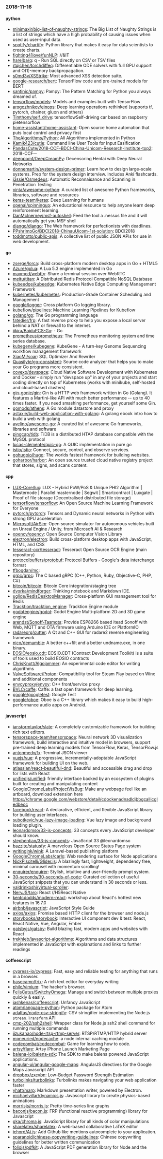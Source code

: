 ### 2018-11-16

#### python
* [minimaxir/big-list-of-naughty-strings](https://github.com/minimaxir/big-list-of-naughty-strings): The Big List of Naughty Strings is a list of strings which have a high probability of causing issues when used as user-input data.
* [spotify/chartify](https://github.com/spotify/chartify): Python library that makes it easy for data scientists to create charts.
* [fighting41love/funNLP](https://github.com/fighting41love/funNLP): //&IT
* [harelba/q](https://github.com/harelba/q): q - Run SQL directly on CSV or TSV files
* [rtqichen/torchdiffeq](https://github.com/rtqichen/torchdiffeq): Differentiable ODE solvers with full GPU support and O(1)-memory backpropagation.
* [s0md3v/XSStrike](https://github.com/s0md3v/XSStrike): Most advanced XSS detection suite.
* [google-research/bert](https://github.com/google-research/bert): TensorFlow code and pre-trained models for BERT
* [santinic/pampy](https://github.com/santinic/pampy): Pampy: The Pattern Matching for Python you always dreamed of.
* [tensorflow/models](https://github.com/tensorflow/models): Models and examples built with TensorFlow
* [arogozhnikov/einops](https://github.com/arogozhnikov/einops): Deep learning operations rethinked (supports tf, pytorch, chainer, gluon and others)
* [Timthony/self_drive](https://github.com/Timthony/self_drive): tensorflowSelf-driving car based on raspberry pietensorflow
* [home-assistant/home-assistant](https://github.com/home-assistant/home-assistant):  Open source home automation that puts local control and privacy first
* [TheAlgorithms/Python](https://github.com/TheAlgorithms/Python): All Algorithms implemented in Python
* [Kamik423/cutie](https://github.com/Kamik423/cutie): Command line User Tools for Input Easification
* [PandasCute/2018-CCF-BDCI-China-Unicom-Research-Institute-top2](https://github.com/PandasCute/2018-CCF-BDCI-China-Unicom-Research-Institute-top2): 2018-CCF--
* [deeppomf/DeepCreamPy](https://github.com/deeppomf/DeepCreamPy): Decensoring Hentai with Deep Neural Networks
* [donnemartin/system-design-primer](https://github.com/donnemartin/system-design-primer): Learn how to design large-scale systems. Prep for the system design interview. Includes Anki flashcards.
* [j3ssie/Osmedeus](https://github.com/j3ssie/Osmedeus): Automatic Reconnaisance and Scanning in Penetration Testing
* [vinta/awesome-python](https://github.com/vinta/awesome-python): A curated list of awesome Python frameworks, libraries, software and resources
* [keras-team/keras](https://github.com/keras-team/keras): Deep Learning for humans
* [openai/spinningup](https://github.com/openai/spinningup): An educational resource to help anyone learn deep reinforcement learning.
* [DanMcInerney/msf-autoshell](https://github.com/DanMcInerney/msf-autoshell): Feed the tool a .nessus file and it will automatically get you MSF shell
* [django/django](https://github.com/django/django): The Web framework for perfectionists with deadlines.
* [PPshrimpGo/BDCI2018-ChinauUicom-1st-solution](https://github.com/PPshrimpGo/BDCI2018-ChinauUicom-1st-solution): BDCI2018
* [toddmotto/public-apis](https://github.com/toddmotto/public-apis): A collective list of public JSON APIs for use in web development.

#### go
* [zserge/lorca](https://github.com/zserge/lorca): Build cross-platform modern desktop apps in Go + HTML5
* [Azure/golua](https://github.com/Azure/golua): A Lua 5.3 engine implemented in Go
* [maxmcd/webtty](https://github.com/maxmcd/webtty): Share a terminal session over WebRTC
* [meitu/titan](https://github.com/meitu/titan): A Distributed Redis Protocol Compatible NoSQL Database
* [kubeedge/kubeedge](https://github.com/kubeedge/kubeedge): Kubernetes Native Edge Computing Management Framework
* [kubernetes/kubernetes](https://github.com/kubernetes/kubernetes): Production-Grade Container Scheduling and Management
* [google/logger](https://github.com/google/logger): Cross platform Go logging library.
* [kubeflow/pipelines](https://github.com/kubeflow/pipelines): Machine Learning Pipelines for Kubeflow
* [golang/go](https://github.com/golang/go): The Go programming language
* [fatedier/frp](https://github.com/fatedier/frp): A fast reverse proxy to help you expose a local server behind a NAT or firewall to the internet.
* [iikira/BaiduPCS-Go](https://github.com/iikira/BaiduPCS-Go):  - Go
* [prometheus/prometheus](https://github.com/prometheus/prometheus): The Prometheus monitoring system and time series database.
* [kubegene/kubegene](https://github.com/kubegene/kubegene): KubeGene - A turn-key Genome Sequencing workflow management framework
* [XiaoMi/soar](https://github.com/XiaoMi/soar): SQL Optimizer And Rewriter
* [Quasilyte/go-consistent](https://github.com/Quasilyte/go-consistent): Source code analyzer that helps you to make your Go programs more consistent.
* [covexo/devspace](https://github.com/covexo/devspace): Cloud Native Software Development with Kubernetes and Docker - simply run "devspace up" in any of your projects and start coding directly on top of Kubernetes (works with minikube, self-hosted and cloud-based clusters)
* [gin-gonic/gin](https://github.com/gin-gonic/gin): Gin is a HTTP web framework written in Go (Golang). It features a Martini-like API with much better performance -- up to 40 times faster. If you need smashing performance, get yourself some Gin.
* [gomods/athens](https://github.com/gomods/athens): A Go module datastore and proxy
* [astaxie/build-web-application-with-golang](https://github.com/astaxie/build-web-application-with-golang): A golang ebook intro how to build a web with golang
* [avelino/awesome-go](https://github.com/avelino/awesome-go): A curated list of awesome Go frameworks, libraries and software
* [pingcap/tidb](https://github.com/pingcap/tidb): TiDB is a distributed HTAP database compatible with the MySQL protocol
* [lucas-clemente/quic-go](https://github.com/lucas-clemente/quic-go): A QUIC implementation in pure go
* [istio/istio](https://github.com/istio/istio): Connect, secure, control, and observe services.
* [gohugoio/hugo](https://github.com/gohugoio/hugo): The worlds fastest framework for building websites.
* [goharbor/harbor](https://github.com/goharbor/harbor): An open source trusted cloud native registry project that stores, signs, and scans content.

#### cpp
* [LUX-Core/lux](https://github.com/LUX-Core/lux): LUX - Hybrid PoW/PoS & Unique PHI2 Algorithm | Masternode | Parallel masternode | Segwit | Smartcontract | Luxgate | Proof of file storage (Decentralised distributed file storage)
* [tensorflow/tensorflow](https://github.com/tensorflow/tensorflow): An Open Source Machine Learning Framework for Everyone
* [pytorch/pytorch](https://github.com/pytorch/pytorch): Tensors and Dynamic neural networks in Python with strong GPU acceleration
* [Microsoft/AirSim](https://github.com/Microsoft/AirSim): Open source simulator for autonomous vehicles built on Unreal Engine / Unity, from Microsoft AI & Research
* [opencv/opencv](https://github.com/opencv/opencv): Open Source Computer Vision Library
* [electron/electron](https://github.com/electron/electron): Build cross-platform desktop apps with JavaScript, HTML, and CSS
* [tesseract-ocr/tesseract](https://github.com/tesseract-ocr/tesseract): Tesseract Open Source OCR Engine (main repository)
* [protocolbuffers/protobuf](https://github.com/protocolbuffers/protobuf): Protocol Buffers - Google's data interchange format
* [tfbogdan/mc](https://github.com/tfbogdan/mc): 
* [grpc/grpc](https://github.com/grpc/grpc): The C based gRPC (C++, Python, Ruby, Objective-C, PHP, C#)
* [bitcoin/bitcoin](https://github.com/bitcoin/bitcoin): Bitcoin Core integration/staging tree
* [dvorka/mindforger](https://github.com/dvorka/mindforger): Thinking notebook and Markdown IDE.
* [uglide/RedisDesktopManager](https://github.com/uglide/RedisDesktopManager):  Cross-platform GUI management tool for Redis
* [Tracktion/tracktion_engine](https://github.com/Tracktion/tracktion_engine): Tracktion Engine module
* [godotengine/godot](https://github.com/godotengine/godot): Godot Engine  Multi-platform 2D and 3D game engine
* [arendst/Sonoff-Tasmota](https://github.com/arendst/Sonoff-Tasmota): Provide ESP8266 based itead Sonoff with Web, MQTT and OTA firmware using Arduino IDE or PlatformIO
* [radareorg/cutter](https://github.com/radareorg/cutter): A Qt and C++ GUI for radare2 reverse engineering framework
* [nico/demumble](https://github.com/nico/demumble): A better c++filt and a better undname.exe, in one binary.
* [EOSIO/eosio.cdt](https://github.com/EOSIO/eosio.cdt): EOSIO.CDT (Contract Development Toolkit) is a suite of tools used to build EOSIO contracts
* [ChrisKnott/Algojammer](https://github.com/ChrisKnott/Algojammer): An experimental code editor for writing algorithms
* [ValveSoftware/Proton](https://github.com/ValveSoftware/Proton): Compatibility tool for Steam Play based on Wine and additional components
* [envoyproxy/envoy](https://github.com/envoyproxy/envoy): C++ front/service proxy
* [BVLC/caffe](https://github.com/BVLC/caffe): Caffe: a fast open framework for deep learning.
* [google/googletest](https://github.com/google/googletest): Google Test
* [google/oboe](https://github.com/google/oboe): Oboe is a C++ library which makes it easy to build high-performance audio apps on Android.

#### javascript
* [ianstormtaylor/slate](https://github.com/ianstormtaylor/slate): A completely customizable framework for building rich text editors.
* [tensorspace-team/tensorspace](https://github.com/tensorspace-team/tensorspace): Neural network 3D visualization framework, build interactive and intuitive model in browsers, support pre-trained deep learning models from TensorFlow, Keras, TensorFlow.js
* [antonmedv/fx](https://github.com/antonmedv/fx): Terminal JSON viewer 
* [vuejs/vue](https://github.com/vuejs/vue):  A progressive, incrementally-adoptable JavaScript framework for building UI on the web.
* [atlassian/react-beautiful-dnd](https://github.com/atlassian/react-beautiful-dnd): Beautiful and accessible drag and drop for lists with React
* [unifiedjs/unified](https://github.com/unifiedjs/unified):  friendly interface backed by an ecosystem of plugins built for creating and manipulating content
* [GoogleChromeLabs/ProjectVisBug](https://github.com/GoogleChromeLabs/ProjectVisBug):  Make any webpage feel like an artboard, download extension here https://chrome.google.com/webstore/detail/cdockenadnadldjbbgcallicgledbeoc
* [facebook/react](https://github.com/facebook/react): A declarative, efficient, and flexible JavaScript library for building user interfaces.
* [subotkevic/vue-lazy-image-loading](https://github.com/subotkevic/vue-lazy-image-loading): Vue lazy image and background loading plugin.
* [leonardomso/33-js-concepts](https://github.com/leonardomso/33-js-concepts):  33 concepts every JavaScript developer should know.
* [stephentian/33-js-concepts](https://github.com/stephentian/33-js-concepts):   JavaScript 33 @leonardomso
* [bazzite/statusfy](https://github.com/bazzite/statusfy): A marvelous Open Source Status Page system
* [writingink/wink](https://github.com/writingink/wink): A Laravel-based publishing platform
* [GoogleChromeLabs/carlo](https://github.com/GoogleChromeLabs/carlo): Web rendering surface for Node applications
* [NickPiscitelli/Glider.js](https://github.com/NickPiscitelli/Glider.js): A blazingly fast, lightweight, dependency free, minimal carousel with momentum scrolling!
* [enquirer/enquirer](https://github.com/enquirer/enquirer): Stylish, intuitive and user-friendly prompt system.
* [30-seconds/30-seconds-of-code](https://github.com/30-seconds/30-seconds-of-code): Curated collection of useful JavaScript snippets that you can understand in 30 seconds or less.
* [valdrinkoshi/virtual-scroller](https://github.com/valdrinkoshi/virtual-scroller): 
* [NervJS/taro](https://github.com/NervJS/taro):  React //H5React Native 
* [kentcdodds/modern-react](https://github.com/kentcdodds/modern-react): workshop about React's hottest new features in 16.7.0
* [airbnb/javascript](https://github.com/airbnb/javascript): JavaScript Style Guide
* [axios/axios](https://github.com/axios/axios): Promise based HTTP client for the browser and node.js
* [storybooks/storybook](https://github.com/storybooks/storybook): Interactive UI component dev & test: React, React Native, Vue, Angular, Ember
* [gatsbyjs/gatsby](https://github.com/gatsbyjs/gatsby): Build blazing fast, modern apps and websites with React
* [trekhleb/javascript-algorithms](https://github.com/trekhleb/javascript-algorithms):  Algorithms and data structures implemented in JavaScript with explanations and links to further readings

#### coffeescript
* [cypress-io/cypress](https://github.com/cypress-io/cypress): Fast, easy and reliable testing for anything that runs in a browser.
* [basecamp/trix](https://github.com/basecamp/trix): A rich text editor for everyday writing
* [philc/vimium](https://github.com/philc/vimium): The hacker's browser.
* [FelisCatus/SwitchyOmega](https://github.com/FelisCatus/SwitchyOmega): Manage and switch between multiple proxies quickly & easily.
* [jashkenas/coffeescript](https://github.com/jashkenas/coffeescript): Unfancy JavaScript
* [atom/language-python](https://github.com/atom/language-python): Python package for Atom
* [adaltas/node-csv-stringify](https://github.com/adaltas/node-csv-stringify): CSV stringifier implementing the Node.js `stream.Transform` API
* [cmp-202/ssh2shell](https://github.com/cmp-202/ssh2shell): Wrapper class for Node.js ssh2 shell command for running multiple commands
* [iizukanao/node-rtsp-rtmp-server](https://github.com/iizukanao/node-rtsp-rtmp-server): RTSP/RTMP/HTTP hybrid server
* [mpneuried/nodecache](https://github.com/mpneuried/nodecache): a node internal caching module
* [codecombat/codecombat](https://github.com/codecombat/codecombat): Game for learning how to code.
* [artsy/flare](https://github.com/artsy/flare): Artsy iPhone Launch Marketing Page
* [balena-io/balena-sdk](https://github.com/balena-io/balena-sdk): The SDK to make balena powered JavaScript applications.
* [angular-ui/angular-google-maps](https://github.com/angular-ui/angular-google-maps): AngularJS directives for the Google Maps Javascript API
* [dropbox/zxcvbn](https://github.com/dropbox/zxcvbn): Low-Budget Password Strength Estimation
* [turbolinks/turbolinks](https://github.com/turbolinks/turbolinks): Turbolinks makes navigating your web application faster
* [yhatt/marp](https://github.com/yhatt/marp): Markdown presentation writer, powered by Electron.
* [michaelvillar/dynamics.js](https://github.com/michaelvillar/dynamics.js): Javascript library to create physics-based animations
* [morrisjs/morris.js](https://github.com/morrisjs/morris.js): Pretty time-series line graphs
* [baconjs/bacon.js](https://github.com/baconjs/bacon.js): FRP (functional reactive programming) library for Javascript
* [gka/chroma.js](https://github.com/gka/chroma.js): JavaScript library for all kinds of color manipulations
* [sharelatex/sharelatex](https://github.com/sharelatex/sharelatex): A web-based collaborative LaTeX editor
* [ichord/At.js](https://github.com/ichord/At.js): Add Github like mentions autocomplete to your application.
* [sparanoid/chinese-copywriting-guidelines](https://github.com/sparanoid/chinese-copywriting-guidelines): Chinese copywriting guidelines for better written communication
* [foliojs/pdfkit](https://github.com/foliojs/pdfkit): A JavaScript PDF generation library for Node and the browser
